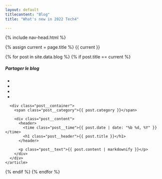 ```yaml
---
layout: default
titlecontent: "Blog"
title: "What's new in 2022 Tech4"

---
```


{% include nav-head.html %}

<section class="detail_blog">
  <div class="container">
{% assign current = page.title %}
{{ current }}

{% for post in site.data.blog %}
  {% if post.title == current %}
  <div class="footer-contact mt-40">
                              <h5 class="f-title">Partager le blog</h5>
                              <ul class="social">
                                  <li><a class=" wow fadeInUp" data-wow-duration="1s" target="_blank" href="https://api.whatsapp.com/send?text={{ site.baseurl }}{{ post.url }}"><i class="lni lni-whatsapp"></i></a></li>
                                  <li><a class=" wow fadeInUp" data-wow-duration="1s" target="_blank" href="https://www.linkedin.com/shareArticle?url={{ site.baseurl }}{{ post.url }}"><i class="lni lni-linkedin"></i></a></li>
                                  <li><a class=" wow fadeInUp" data-wow-duration="1.5s" href="https://twitter.com/intent/tweet?url={{ site.baseurl }}{{ post.url }}"><i class="lni lni-twitter"></i></a></li>
                                  <li><a class=" wow fadeInUp" data-wow-duration="2s" href="https://www.facebook.com/sharer/sharer.php?u={{ site.baseurl }}{{ post.url }}"><i class="lni lni-facebook"></i></a></li>
                              </ul>
                          </div>
    <article class="post">
      <div class="absolute-bg row" style="background-image: url('{{ post.image }}');">
        <!-- Contenu de l'image -->
      </div>
      
      <div class="post__container">
        <span class="post__category">{{ post.category }}</span>
        
        <div class="post__content">
          <header>
            <time class="post__time">{{ post.date | date: "%b %d, %Y" }}</time>
            <h1 class="post__header">{{ post.title }}</h1>
          </header>
          
          <p class="post__text">{{ post.content | markdownify }}</p>
        </div>
      </div>
    </article>
  {% endif %}
{% endfor %}
</div>
</section>